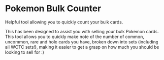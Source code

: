 # Pokemon Bulk Counter
 Helpful tool allowing you to quickly count your bulk cards.

This has been designed to assist you with selling your bulk Pokemon cards. This tool allows you to quickly make note of the number of common, uncommon, rare and holo cards you have, broken down into sets (including all WOTC sets!), making it easier to get a grasp on how much you should be looking to sell for :)
